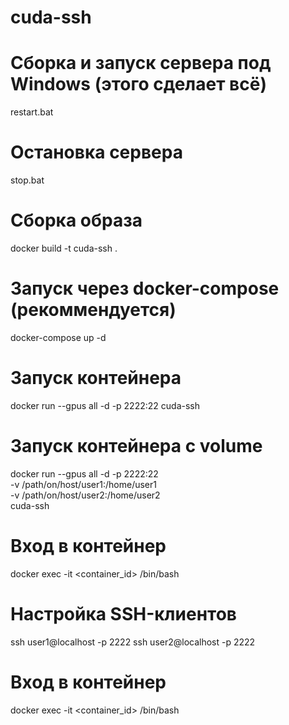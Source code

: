 # cuda-ssh
# Сборка и запуск сервера под Windows (этого сделает всё)
restart.bat

# Остановка сервера
stop.bat

# Сборка образа
docker build -t cuda-ssh .

# Запуск через docker-compose (рекоммендуется)
docker-compose up -d

# Запуск контейнера
docker run --gpus all -d -p 2222:22 cuda-ssh

# Запуск контейнера с volume
docker run --gpus all -d -p 2222:22 \
    -v /path/on/host/user1:/home/user1 \
    -v /path/on/host/user2:/home/user2 \
    cuda-ssh

# Вход в контейнер
docker exec -it <container_id> /bin/bash

# Настройка SSH-клиентов
ssh user1@localhost -p 2222
ssh user2@localhost -p 2222

# Вход в контейнер
docker exec -it <container_id> /bin/bash